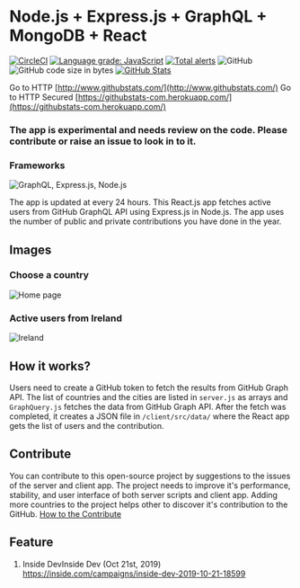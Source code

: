 # Node.js + Express.js + GraphQL + MongoDB + React
[![CircleCI](https://circleci.com/gh/gayanvoice/most-active-github-users-nodejs/tree/master.svg?style=svg)](https://circleci.com/gh/gayanvoice/most-active-github-users-nodejs/tree/master)
[![Language grade: JavaScript](https://img.shields.io/lgtm/grade/javascript/g/gayanvoice/githubstats.svg?logo=lgtm&logoWidth=18)](https://lgtm.com/projects/g/gayanvoice/githubstats/context:javascript)
[![Total alerts](https://img.shields.io/lgtm/alerts/g/gayanvoice/githubstats.svg?logo=lgtm&logoWidth=18)](https://lgtm.com/projects/g/gayanvoice/githubstats/alerts/)
![GitHub](https://img.shields.io/github/license/gayanvoice/GitHubStats)
![GitHub code size in bytes](https://img.shields.io/github/languages/code-size/gayanvoice/GitHubStats)
[![GitHub Stats](http://www.githubstats.com/get/gayanvoice/most-active-github-users-nodejs)](http://www.githubstats.com/stats)

Go to HTTP [http://www.githubstats.com/](http://www.githubstats.com/)
Go to HTTP Secured [https://githubstats-com.herokuapp.com/](https://githubstats-com.herokuapp.com/)

### The app is experimental and needs review on the code. Please contribute or raise an issue to look in to it.

### Frameworks
![GraphQL, Express.js, Node.js](https://raw.githubusercontent.com/gayanvoice/githubstats-github-graphql/images/github-stats-3.PNG "Frameworks GraphQL, Express.js, Node.js")

The app is updated at every 24 hours. This React.js app fetches active users from GitHub GraphQL API using Express.js in Node.js. The app uses the number of public and private contributions
you have done in the year.

## Images
### Choose a country
![Home page](https://raw.githubusercontent.com/gayanvoice/githubstats-github-graphql/images/github-stats-1.PNG "githubstats.com screenshots")
### Active users from Ireland
![Ireland](https://raw.githubusercontent.com/gayanvoice/githubstats-github-graphql/images/github-stats-2.PNG "githubstats.com screenshots")

## How it works?
Users need to create a GitHub token to fetch the results from GitHub Graph API. The list of countries and the cities are listed in `server.js` as arrays and `GraphQuery.js` fetches the data from GitHub Graph API. After the fetch was completed, it creates a JSON file in `/client/src/data/` where the React app gets the list of users and the contribution.

## Contribute
You can contribute to this open-source project by suggestions to the issues of the server and client app. The project needs to improve it's performance, stability, and user interface of both server scripts and client app. Adding more countries to the project helps other to discover it's contribution to the GitHub. [How to the Contribute](https://github.com/gayanvoice/githubstats/blob/master/CONTRIBUTING.md)

## Feature
1. Inside DevInside Dev (Oct 21st, 2019) https://inside.com/campaigns/inside-dev-2019-10-21-18599
